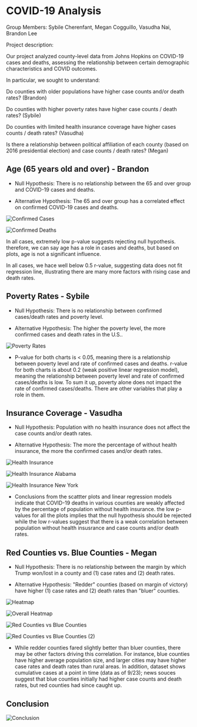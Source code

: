 # COVID-19 Analysis

Group Members: Sybile Cherenfant, Megan Cogguillo, Vasudha Nai, Brandon Lee

Project description:

Our project analyzed county-level data from Johns Hopkins on COVID-19 cases and deaths, assessing the relationship between certain demographic characteristics and COVID outcomes.

In particular, we sought to understand:

  Do counties with older populations have higher case counts and/or death rates? (Brandon)
  
  Do counties with higher poverty rates have higher case counts / death rates? (Sybile)
  
  Do counties with limited health insurance coverage have higher cases counts / death rates? (Vasudha)
  
  Is there a relationship between political affiliation of each county (based on 2016 presidential election) and case counts / death rates? (Megan)


## Age (65 years old and over) - Brandon

  - Null Hypothesis: There is no relationship between the 65 and over group and COVID-19 cases and deaths.

  - Alternative Hypothesis: The 65 and over group has a correlated effect on confirmed COVID-19 cases and deaths.
  
  ![Confirmed Cases](Images/age_confirmed_cases.PNG)

  ![Confirmed Deaths](Images/age_confirmed_deaths.PNG)

  In all cases, extremely low p-value suggests rejecting null hypothesis. therefore, we can say age has a role in cases and deaths, but based on plots, age is not a significant influence.

  In all cases, we hace well below 0.5 r-value, suggesting data does not fit regression line, illustrating there are many more factors with rising case and death rates. 


## Poverty Rates - Sybile

  - Null Hypothesis: There is no relationship between confirmed cases/death rates and poverty level.

  - Alternative Hypothesis: The higher the poverty level, the more confirmed cases and death rates in the U.S..

  ![Poverty Rates](Images/poverty_rates.PNG)

  - P-value for both charts is < 0.05, meaning there is a relationship between poverty level and rate of confirmed cases and deaths. r-value for both charts is about 0.2 (weak positive linear regression model), meaning the relationship between poverty level and rate of confirmed cases/deaths is low. To sum it up, poverty alone does not impact the rate of confirmed cases/deaths. There are other variables that play a role in them.


## Insurance Coverage - Vasudha

  - Null Hypothesis: Population with no health insurance does not affect the case counts and/or death rates.

  - Alternative Hypothesis: The more the percentage of without health insurance, the more the confirmed cases and/or death rates.

  ![Health Insurance](Images/health_insurace.PNG)

  ![Health Insurance Alabama](Images/health_insurace_Alabama.PNG)

  ![Health Insurance New York](Images/health_insurace_NY.PNG)

  - Conclusions from the scattter plots and linear regression models indicate that COVID-19 deaths in various counties are weakly affected by the percentage of population without health insurance. the low p-values for all the plots implies that the null hypothesis should be rejected while the low r-values suggest that there is a weak correlation between population without health insusrance and case counts and/or death rates.


## Red Counties vs. Blue Counties - Megan

  - Null Hypothesis: There is no relationship between the margin by which Trump won/lost in a county and (1) case rates and (2) death rates.

  - Alternative Hypothesis: "Redder" counties (based on margin of victory) have higher (1) case rates and (2) death rates than "bluer" counties.

  ![Heatmap](Images/heatmap.PNG)

  ![Overall Heatmap](Images/overall_heatmap.PNG)

  ![Red Counties vs Blue Counties](Images/red_counties_vs_blue_counties.PNG)

  ![Red Counties vs Blue Counties (2)](Images/red_counties_vs_blue_counties2.PNG)

  - While redder counties fared slightly better than bluer counties, there may be other factors driving this correlation. For instance, blue counties have higher average population size, and larger cities may have higher case rates and death rates than rural areas. In addition, dataset shows cumulative cases at a point in time (data as of 9/23); news souces suggest that blue counties initially had higher case counts and death rates, but red counties had since caught up.


## Conclusion

![Conclusion](Images/Conclusion.PNG)
  

  
  


